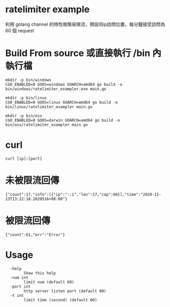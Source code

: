 # ratelimiter example
利用 golang channel 的特性做簡易限流，預設同ip訪問位置，每分鐘接受訪問為 60 個 request

# Build From source 或直接執行 /bin 內執行檔
```
mkdir -p bin/windows
CGO_ENABLED=0 GOOS=windows GOARCH=amd64 go build -o bin/windows/ratelimiter_exampler.exe main.go

mkdir -p bin/linux
CGO_ENABLED=0 GOOS=linux GOARCH=amd64 go build -o bin/linux/ratelimiter_exampler main.go

mkdir -p bin/osx
CGO_ENABLED=0 GOOS=darwin GOARCH=amd64 go build -o bin/osx/ratelimiter_exampler main.go
```

# curl
```
curl [ip]:[port]
```

# 未被限流回傳
```
{"count":17,"info":[{"ip":"::1","len":17,"cap":60}],"time":"2020-11-13T13:22:18.2020516+08:00"}
```

# 被限流回傳
```
{"count":61,"err":"Error"}
```

# Usage
```
  -help
        Show this help
  -num int
        limit num (default 60)
  -port int
        http server listen port (default 80)
  -t int
        limit time (second) (default 60)
```